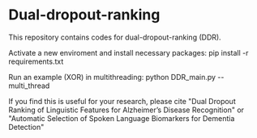 # Dual-dropout-ranking
This repository contains codes for dual-dropout-ranking (DDR).

Activate a new enviroment and install necessary packages:
pip install -r requirements.txt

Run an example (XOR) in multithreading:
python DDR_main.py --multi_thread

If you find this is useful for your research, please cite "Dual Dropout Ranking of Linguistic Features for Alzheimer’s Disease Recognition" or "Automatic Selection of Spoken Language Biomarkers for Dementia Detection"
